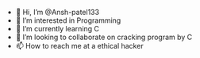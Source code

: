 - 👋 Hi, I’m @Ansh-patel133
- 👀 I’m interested in Programming 
- 🌱 I’m currently learning C
- 💞️ I’m looking to collaborate on cracking program by C
- 📫 How to reach me at a ethical hacker 

<!---
Ansh-patel133/Ansh-patel133 is a ✨ special ✨ repository because its `README.md` (this file) appears on your GitHub profile.
You can click the Preview link to take a look at your changes.
--->
